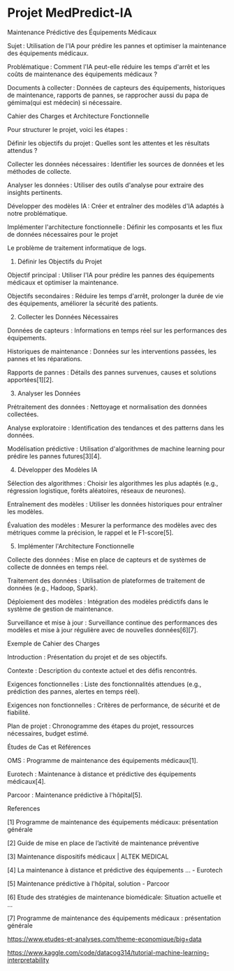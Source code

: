 # Projet MedPredict-IA

Maintenance Prédictive des Équipements Médicaux 

Sujet : Utilisation de l'IA pour prédire les pannes et optimiser la maintenance des équipements médicaux.  

Problématique : Comment l'IA peut-elle réduire les temps d'arrêt et les coûts de maintenance des équipements médicaux ?  

Documents à collecter : Données de capteurs des équipements, historiques de maintenance, rapports de pannes, se rapprocher aussi du papa de gémima(qui est médecin) si nécessaire. 

 

Cahier des Charges et Architecture Fonctionnelle 

Pour structurer le projet, voici les étapes : 

Définir les objectifs du projet : Quelles sont les attentes et les résultats attendus ? 

Collecter les données nécessaires : Identifier les sources de données et les méthodes de collecte. 

Analyser les données : Utiliser des outils d'analyse pour extraire des insights pertinents. 

Développer des modèles IA : Créer et entraîner des modèles d'IA adaptés à notre problématique. 

Implémenter l'architecture fonctionnelle : Définir les composants et les flux de données nécessaires pour le projet 

Le problème de traitement informatique de logs. 

 

1. Définir les Objectifs du Projet 

Objectif principal : Utiliser l'IA pour prédire les pannes des équipements médicaux et optimiser la maintenance. 

Objectifs secondaires : Réduire les temps d'arrêt, prolonger la durée de vie des équipements, améliorer la sécurité des patients. 

2. Collecter les Données Nécessaires 

Données de capteurs : Informations en temps réel sur les performances des équipements. 

Historiques de maintenance : Données sur les interventions passées, les pannes et les réparations. 

Rapports de pannes : Détails des pannes survenues, causes et solutions apportées[1][2]. 

3. Analyser les Données 

Prétraitement des données : Nettoyage et normalisation des données collectées. 

Analyse exploratoire : Identification des tendances et des patterns dans les données. 

Modélisation prédictive : Utilisation d'algorithmes de machine learning pour prédire les pannes futures[3][4]. 

4. Développer des Modèles IA 

Sélection des algorithmes : Choisir les algorithmes les plus adaptés (e.g., régression logistique, forêts aléatoires, réseaux de neurones). 

Entraînement des modèles : Utiliser les données historiques pour entraîner les modèles. 

Évaluation des modèles : Mesurer la performance des modèles avec des métriques comme la précision, le rappel et le F1-score[5]. 

5. Implémenter l'Architecture Fonctionnelle 

Collecte des données : Mise en place de capteurs et de systèmes de collecte de données en temps réel. 

Traitement des données : Utilisation de plateformes de traitement de données (e.g., Hadoop, Spark). 

Déploiement des modèles : Intégration des modèles prédictifs dans le système de gestion de maintenance. 

Surveillance et mise à jour : Surveillance continue des performances des modèles et mise à jour régulière avec de nouvelles données[6][7]. 

Exemple de Cahier des Charges 

Introduction : Présentation du projet et de ses objectifs. 

Contexte : Description du contexte actuel et des défis rencontrés. 

Exigences fonctionnelles : Liste des fonctionnalités attendues (e.g., prédiction des pannes, alertes en temps réel). 

Exigences non fonctionnelles : Critères de performance, de sécurité et de fiabilité. 

Plan de projet : Chronogramme des étapes du projet, ressources nécessaires, budget estimé. 

Études de Cas et Références 

OMS : Programme de maintenance des équipements médicaux[1]. 

Eurotech : Maintenance à distance et prédictive des équipements médicaux[4]. 

Parcoor : Maintenance prédictive à l'hôpital[5]. 

 

 
References 

[1] Programme de maintenance des équipements médicaux: présentation générale 

[2] Guide de mise en place de l’activité de maintenance préventive 

[3] Maintenance dispositifs médicaux | ALTEK MEDICAL 

[4] La maintenance à distance et prédictive des équipements ... - Eurotech 

[5] Maintenance prédictive à l'hôpital, solution - Parcoor 

[6] Etude des stratégies de maintenance biomédicale: Situation actuelle et ... 

[7] Programme de maintenance des équipements médicaux : présentation générale 

https://www.etudes-et-analyses.com/theme-economique/big+data 

https://www.kaggle.com/code/datacog314/tutorial-machine-learning-interpretability 

